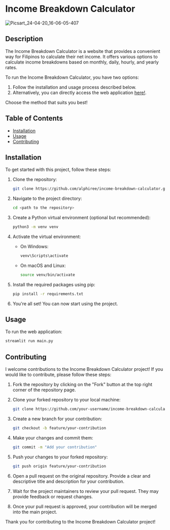 # Income Breakdown Calculator

![Picsart_24-04-20_16-06-05-407](https://github.com/alphiree/income-breakdown-calculator/assets/119299280/adc01c83-4d78-4f61-9742-4f2f4cb1a5ac)


## Description

The Income Breakdown Calculator is a website that provides a convenient way for Filipinos to calculate their net income. It offers various options to calculate income breakdowns based on monthly, daily, hourly, and yearly rates. 

To run the Income Breakdown Calculator, you have two options:

1. Follow the installation and usage process described below.
2. Alternatively, you can directly access the web application [here!](https://phincome.ryanlupague.dev).

Choose the method that suits you best!

## Table of Contents

- [Installation](#installation)
- [Usage](#usage)
- [Contributing](#contributing)


## Installation

To get started with this project, follow these steps:

1. Clone the repository:
    ```sh
    git clone https://github.com/alphiree/income-breakdown-calculator.git
    ```

2. Navigate to the project directory:
    ```sh
    cd <path to the repository>
    ```

3. Create a Python virtual environment (optional but recommended):
    ```sh
    python3 -m venv venv
    ```

4. Activate the virtual environment:
    - On Windows:
      ```sh
      venv\Scripts\activate
      ```
    - On macOS and Linux:
      ```sh
      source venv/bin/activate
      ```

5. Install the required packages using pip:
    ```sh
    pip install -r requirements.txt
    ```

6. You're all set! You can now start using the project.

## Usage

To run the web application:

```sh
streamlit run main.py
```

## Contributing
I welcome contributions to the Income Breakdown Calculator project! If you would like to contribute, please follow these steps:

1. Fork the repository by clicking on the "Fork" button at the top right corner of the repository page.

2. Clone your forked repository to your local machine:
    ```sh
    git clone https://github.com/your-username/income-breakdown-calculator.git
    ```

3. Create a new branch for your contribution:
    ```sh
    git checkout -b feature/your-contribution
    ```

4. Make your changes and commit them:
    ```sh
    git commit -m "Add your contribution"
    ```

5. Push your changes to your forked repository:
    ```sh
    git push origin feature/your-contribution
    ```

6. Open a pull request on the original repository. Provide a clear and descriptive title and description for your contribution.

7. Wait for the project maintainers to review your pull request. They may provide feedback or request changes.

8. Once your pull request is approved, your contribution will be merged into the main project.

Thank you for contributing to the Income Breakdown Calculator project!






